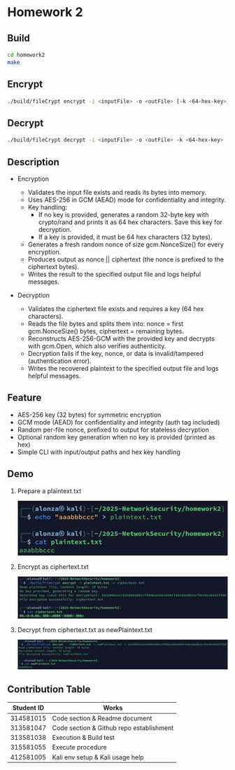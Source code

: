 # Homework 2

## Build

```bash
cd homework2
make
```

## Encrypt

```bash
./build/fileCrypt encrypt -i <inputFile> -o <outFile> [-k <64-hex-key>]
```

## Decrypt

```bash
./build/fileCrypt decrypt -i <inputFile> -o <outFile> -k <64-hex-key>
```

## Description

- Encryption

    - Validates the input file exists and reads its bytes into memory.
    - Uses AES-256 in GCM (AEAD) mode for confidentiality and integrity.
    - Key handling:
        - If no key is provided, generates a random 32-byte key with crypto/rand and prints it as 64 hex characters. Save this key for decryption.
        - If a key is provided, it must be 64 hex characters (32 bytes).
    - Generates a fresh random nonce of size gcm.NonceSize() for every encryption.
    - Produces output as nonce || ciphertext (the nonce is prefixed to the ciphertext bytes).
    - Writes the result to the specified output file and logs helpful messages.

- Decryption

    - Validates the ciphertext file exists and requires a key (64 hex characters).
    - Reads the file bytes and splits them into: nonce = first gcm.NonceSize() bytes, ciphertext = remaining bytes.
    - Reconstructs AES-256-GCM with the provided key and decrypts with gcm.Open, which also verifies authenticity.
    - Decryption fails if the key, nonce, or data is invalid/tampered (authentication error).
    - Writes the recovered plaintext to the specified output file and logs helpful messages.

## Feature

- AES-256 key (32 bytes) for symmetric encryption
- GCM mode (AEAD) for confidentiality and integrity (auth tag included)
- Random per-file nonce, prefixed to output for stateless decryption
- Optional random key generation when no key is provided (printed as hex)
- Simple CLI with input/output paths and hex key handling

## Demo

1. Prepare a plaintext.txt

    ![plaintext](./images/plaintext.png)

2. Encrypt as ciphertext.txt

    ![ciphertext](./images/ciphertext.png)

3. Decrypt from ciphertext.txt as newPlaintext.txt

    ![newPlaintext](./images/newPlaintext.png)

## Contribution Table

| Student ID | Works |
| - | - |
| 314581015 | Code section & Readme document |
| 313581047 | Code section & Github repo establishment |
| 313581038 | Execution & Build test |
| 315581055 | Execute procedure |
| 412581005 | Kali env setup & Kali usage help |
